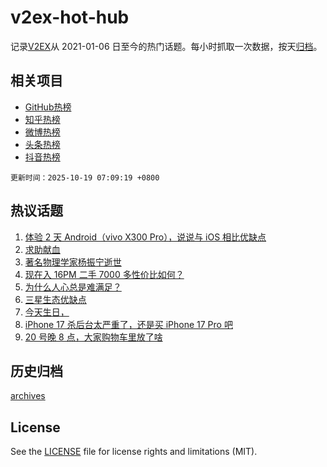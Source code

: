 # v2ex-hot-hub

 记录[V2EX](https://www.v2ex.com/)从 2021-01-06 日至今的热门话题。每小时抓取一次数据，按天[归档](archives)。
 
 ## 相关项目

- [GitHub热榜](https://github.com/lonnyzhang423/github-hot-hub)
- [知乎热榜](https://github.com/lonnyzhang423/zhihu-hot-hub)
- [微博热榜](https://github.com/lonnyzhang423/weibo-hot-hub)
- [头条热榜](https://github.com/lonnyzhang423/toutiao-hot-hub)
- [抖音热榜](https://github.com/lonnyzhang423/douyin-hot-hub)


 `更新时间：2025-10-19 07:09:19 +0800`

## 热议话题

1. [体验 2 天 Android（vivo X300 Pro），说说与 iOS 相比优缺点](https://www.v2ex.com/t/1166566)
1. [求助献血](https://www.v2ex.com/t/1166554)
1. [著名物理学家杨振宁逝世](https://www.v2ex.com/t/1166595)
1. [现在入 16PM 二手 7000 多性价比如何？](https://www.v2ex.com/t/1166558)
1. [为什么人心总是难满足？](https://www.v2ex.com/t/1166567)
1. [三星生态优缺点](https://www.v2ex.com/t/1166598)
1. [今天生日，](https://www.v2ex.com/t/1166584)
1. [iPhone 17 杀后台太严重了，还是买 iPhone 17 Pro 吧](https://www.v2ex.com/t/1166610)
1. [20 号晚 8 点，大家购物车里放了啥](https://www.v2ex.com/t/1166570)

## 历史归档

[archives](archives)

## License

See the [LICENSE](LICENSE) file for license rights and limitations (MIT).
